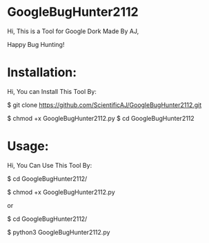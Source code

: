 # GoogleBugHunter2112
Hi, This is a Tool for Google Dork Made By AJ,

Happy Bug Hunting!


# Installation: 

Hi, You can Install This Tool By:

$ git clone https://github.com/ScientificAJ/GoogleBugHunter2112.git

$ chmod +x GoogleBugHunter2112.py
$ cd GoogleBugHunter2112


# Usage: 

Hi, You Can Use This Tool By:

$ cd GoogleBugHunter2112/

$ chmod +x GoogleBugHunter2112.py

or

$ cd GoogleBugHunter2112/

$ python3 GoogleBugHunter2112.py
